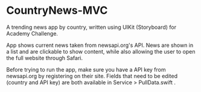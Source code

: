 # CountryNews-MVC
A trending news app by country, written using UIKit (Storyboard) for Academy Challenge.

App shows current news taken from newsapi.org's API. News are shown in a list and are clickable to show content, while also allowing the user to open the full website through Safari. 

Before trying to run the app, make sure you have a API key from newsapi.org by registering on their site. Fields that need to be edited (country and API key) are both available in Service > PullData.swift .
